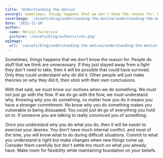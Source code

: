 ```yaml
---
title: 'Understanding the motive'
excerpt: Sometimes, things happens that we don't know the reason for. People do stuff that we think are unnecessary. 
coverImage: '/assets/blog/understanding-the-motive/understanding-the-motive.jpg'
date: '2021-11-10'
author:
  name: Melvin Factoriza
  picture: '/assets/blog/authors/icon.png'
ogImage:
  url: '/assets/blog/understanding-the-motive/understanding-the-motive.jpg'
---
```

Sometimes, things happens that we don't know the reason for. People do stuff that we think are unnecessary. If they just stayed away from a fight they don't need to take, then it will be possible that could have survived. Only they could understand why do did it. Other people will just make theories on why they did it, then stick with their own conclusions. 

With that said, we must know our motives when we do something. We must not just go with the flow. If we do go with the flow, we must understand why. Knowing why you do something, no matter how you do it means you have a stronger commitment. No know why you do something makes you vulnerable to being dissuaded. You could just let go of everything you hold on to. If someone you are talking to really convinced you of something. 

Once you understand why you do what you do, then it will be easier to exercise your desires. You don't have much internal conflict, and most of the time, you will know what to do during difficult situations. Commit to what you understand is right but make changes when new things come up. Consider them carefully but don't settle too much on what you already have. Make room for flexibility while maintaining foundation on your beliefs.
